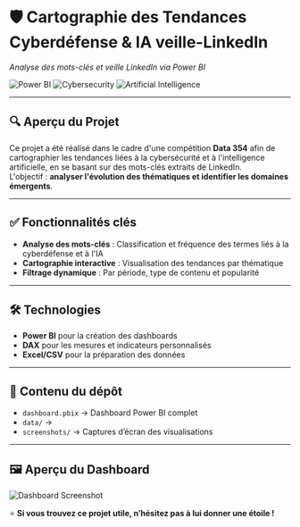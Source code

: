 # 🛡️ Cartographie des Tendances Cyberdéfense & IA veille-LinkedIn  
_Analyse des mots-clés et veille LinkedIn via Power BI_

![Power BI](https://img.shields.io/badge/Power%20BI-Data%20Visualization-F2C811?logo=powerbi)
![Cybersecurity](https://img.shields.io/badge/Cybersecurity-Trends-blue)
![Artificial Intelligence](https://img.shields.io/badge/AI-Trends-red)

---

## 🔍 **Aperçu du Projet**
Ce projet a été réalisé dans le cadre d'une compétition **Data 354** afin de cartographier les tendances liées à la cybersécurité et à l'intelligence artificielle, en se basant sur des mots-clés extraits de LinkedIn.  
L'objectif : **analyser l'évolution des thématiques et identifier les domaines émergents**.

---

## ✅ **Fonctionnalités clés**
- **Analyse des mots-clés** : Classification et fréquence des termes liés à la cyberdéfense et à l'IA
- **Cartographie interactive** : Visualisation des tendances par thématique
- **Filtrage dynamique** : Par période, type de contenu et popularité

---

## 🛠 **Technologies**
- **Power BI** pour la création des dashboards
- **DAX** pour les mesures et indicateurs personnalisés
- **Excel/CSV** pour la préparation des données

---

## 📂 **Contenu du dépôt**
- `dashboard.pbix` → Dashboard Power BI complet
- `data/` → 
- `screenshots/` → Captures d’écran des visualisations

---

## 🖼 **Aperçu du Dashboard**
![Dashboard Screenshot](screenshots/)


⭐ **Si vous trouvez ce projet utile, n’hésitez pas à lui donner une étoile !**
